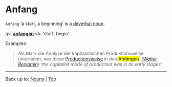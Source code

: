 # Anfang

`Anfang` ‘a start, a beginning’ is a [deverbal noun](../../deverbalNouns.md).

*qv.* **[anfangen](../../../verbs/a/an/anfangen.md)** *vb.* ‘start, begin’

Examples:

> Als Marx die Analyse der kapitalistischen Produktionsweise unternahm, war diese [Productionsweise](../../p/pr/Produktionsweise.md) in den <mark>Anfängen</mark>. (*[Walter Benjamin](../../../texts/WalterBenjamin/DasKunstWerk.md)*) *‘the capitalist mode of production was in its early stages’*


----

Back up to: [Nouns](../../index.md) | [Top](../../../index.md)
